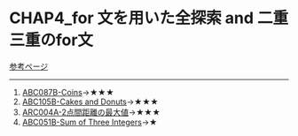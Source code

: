 # CHAP4_for 文を用いた全探索 and 二重三重のfor文

[参考ページ](http://bit.ly/2W0Z9UB)

---

1. [ABC087B-Coins](https://atcoder.jp/contests/abc087/tasks/abc087_b)→★★★
1. [ABC105B-Cakes and Donuts](https://atcoder.jp/contests/abc105/tasks/abc105_b)→★★★
1. [ARC004A-2点間距離の最大値](https://atcoder.jp/contests/arc004/tasks/arc004_1)→★★★
1. [ABC051B-Sum of Three Integers](https://atcoder.jp/contests/abc051/tasks/abc051_b)→★
